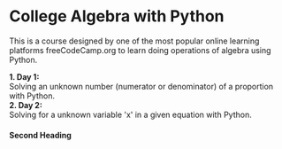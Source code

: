 # College Algebra with Python
This is a course designed by one of the most popular online learning platforms freeCodeCamp.org to learn doing operations of algebra using Python.

**1. Day 1:**  
Solving an unknown number (numerator or denominator) of a proportion with Python.  
**2. Day 2:**  
Solving for a unknown variable 'x' in a given equation with Python.

<h4>Second Heading</h4>
